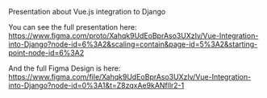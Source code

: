 Presentation about Vue.js integration to Django

You can see the full presentation here:
https://www.figma.com/proto/Xahqk9UdEoBprAso3UXzIv/Vue-Integration-into-Django?node-id=6%3A2&scaling=contain&page-id=5%3A2&starting-point-node-id=6%3A2

And the full Figma Design is here:
https://www.figma.com/file/Xahqk9UdEoBprAso3UXzIv/Vue-Integration-into-Django?node-id=0%3A1&t=Z8zqxAe9kANfllr2-1

